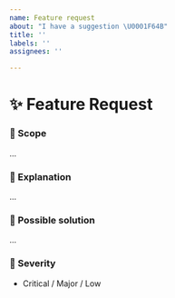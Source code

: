 ```yaml
---
name: Feature request
about: "I have a suggestion \U0001F64B"
title: ''
labels: ''
assignees: ''

---
```


<!--
  Thanks for reporting an issue 😄  to `wix-style-react`!
  Before you submit, please search open / closed issues before submitting, since someone else might
  have asked the same thing before.
  -->

# ✨ Feature Request

### 🔦 Scope

<!---
  Tell us what is the scope of the feature you'd like to request. Is it about an existing component?
  It is a new component? Behavior change?
  -->

...

### 💁 Explanation

<!---
  Tell us how the new feature would work.
  -->

...

### 🐾 Possible solution <!-- optional -->

<!---
  Suggest ideas how to implement the addition or change
  -->

...

### 👀 Severity

<!---
  Try to reflect how sever the issue is in general. Pick the most relevant one.
  -->

- Critical / Major / Low
